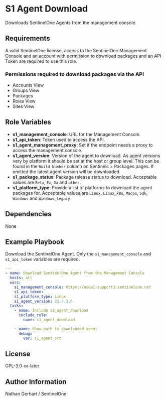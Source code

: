 S1 Agent Download
=========

Downloads SentinelOne Agents from the management console.

Requirements
------------

A valid SentinelOne license, access to the SentinelOne Management Console and an account with permission to download packages and an API Token are required to use this role.

### Permissions required to download packages via the API

* Accounts View
* Groups View
* Packages
* Roles View
* Sites View

Role Variables
--------------

* **s1_management_console**: URL for the Management Console.
* **s1_api_token**: Token used to access the API.
* **s1_agent_management_proxy**: Set if the endpoint needs a proxy to access the management console.
* **s1_agent_version**: Version of the agent to download. As agent versions very by platform it should be set at the host or group level. This can be found in the `Build Number` column on Sentinels > Packages pages. If omitted the latest agent version will be downloaded.
* **s1_package_status**: Package release status to download. Acceptable values are `Beta`, `Ea`, `Ga` and `other`.
* **s1_platform_type**: Provide a list of platforms to download the agent packages for. Acceptable values are `Linux`, `Linux_k8s`, `Macos`, `Sdk`, `Windows` and `Windows_legacy`

Dependencies
------------

None

Example Playbook
----------------

Download the SentinelOne Agent. Only the `s1_management_console` and `s1_api_token` variables are required.

```yaml
---
- name: Download SentinelOne Agent from the Management Console
  hosts: all
  vars:
    s1_management_console: https://usea1-support3.sentinelone.net
    s1_api_token:
    s1_platform_type: Linux
    s1_agent_version: 21.7.3.6
  tasks:
    - name: Include s1_agent_download
      include_role:
        name: s1_agent_download

    - name: Show path to downloaded agent
      debug:
        var: s1_agent_src
```

License
-------

GPL-3.0-or-later

Author Information
------------------

Nathan Gerhart / SentinelOne
